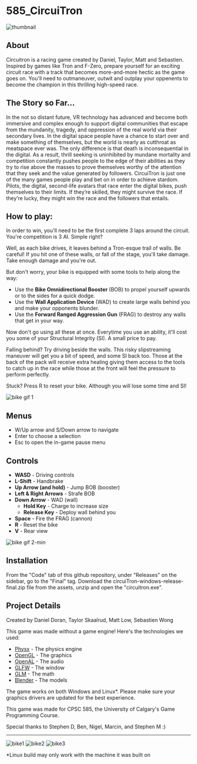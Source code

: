 # 585_CircuiTron

![thumbnail](https://user-images.githubusercontent.com/38302804/114913178-21c82f00-9dde-11eb-8c7c-7e3d873601f6.png)

## About

Circuitron is a racing game created by Daniel, Taylor, Matt and Sebastien.  Inspired by games like Tron and F-Zero, prepare yourself for an exciting circuit race with a track that becomes more-and-more hectic as the game goes on.  You'll need to outmaneuver, outwit and outplay your oppenents to become the champion in this thrilling high-speed race.

## The Story so Far...

In the not so distant future, VR technology has advanced and become both immersive and complex enough to support digital communities that escape from the mundanity, tragedy, and oppression of the real world via their secondary lives. In the digital space people have a chance to start over and make something of themselves, but the world is nearly as cutthroat as meatspace ever was. The only difference is that death is inconsequential in the digital. As a result, thrill seeking is uninhibited by mundane mortality and competition constantly pushes people to the edge of their abilities as they try to rise above the masses to prove themselves worthy of the attention that they seek and the value generated by followers. CircuiTron is just one of the many games people play and bet on in order to achieve stardom. Pilots, the digital, second-life avatars that race enter the digital bikes, push themselves to their limits. If they’re skilled, they might survive the race. If they’re lucky, they might win the race and the followers that entails.

## How to play:

In order to win, you'll need to be the first complete 3 laps around the circuit.  You're competition is 3 AI.  Simple right?

Well, as each bike drives, it leaves behind a Tron-esque trail of walls.  Be careful!  If you hit one of these walls, or fall of the stage, you'll take damage.  Take enough damage and you're out.

But don't worry, your bike is equipped with some tools to help along the way:

- Use the **Bike Omnidirectional Booster** (BOB) to propel yourself upwards or to the sides for a quick dodge.
- Use the **Wall Application Device** (WAD) to create large walls behind you and make your opponents blunder.
- Use the **Forward Ranged Aggression Gun** (FRAG) to destroy any walls that get in your way.

Now don't go using all these at once.  Everytime you use an ability, it'll cost you some of your Structural Integrity (SI).  A small price to pay.

Falling behind?  Try driving beside the walls.  This risky slipstreaming maneuver will get you a bit of speed, and some SI back too.  Those at the back of the pack will receive extra healing giving them access to the tools to catch up in the race while those at the front will feel the pressure to perform perfectly.

Stuck?  Press R to reset your bike.  Although you will lose some time and SI!

![bike gif 1](https://user-images.githubusercontent.com/38302804/114948150-b4cb8e00-9e0b-11eb-92aa-d2d98057591e.gif)

## Menus

- W/Up arrow and S/Down arrow to navigate
- Enter to choose a selection
- Esc to open the in-game pause menu

## Controls

- **WASD** - Driving controls
- **L-Shift** - Handbrake
- **Up Arrow (and hold)** - Jump BOB (booster)
- **Left & Right Arrows** - Strafe BOB
- **Down Arrow** - WAD (wall)
  - **Hold Key** - Charge to increase size
  - **Release Key** - Deploy wall behind you
- **Space** - Fire the FRAG (cannon)
- **R** - Reset the bike
- **V** - Rear view

![bike gif 2-min](https://user-images.githubusercontent.com/38302804/114948408-27d50480-9e0c-11eb-9381-37003531e2e2.gif)

## Installation

From the "Code" tab of this github repository, under "Releases" on the sidebar, go to the "Final" tag. Download the circuiTron-windows-release-final.zip file from the assets, unzip and open the "circuitron.exe".

## Project Details

Created by Daniel Doran, Taylor Skaalrud, Matt Low, Sebastien Wong

This game was made without a game engine!
Here's the technologies we used:
- [Physx](https://developer.nvidia.com/physx-sdk) - The physics engine
- [OpenGL](https://www.opengl.org//) - The graphics
- [OpenAL](https://openal.org/) - The audio
- [GLFW](https://www.glfw.org/) - The window
- [GLM](https://github.com/g-truc/glm) - The math
- [Blender](https://www.blender.org/) - The models

The game works on both Windows and Linux*.  Please make sure your graphics drivers are updated for the best experience.

This game was made for CPSC 585, the University of Calgary's Game Programming Course.

Special thanks to Stephen D, Ben, Nigel, Marcin, and Stephen M :)

---

![bike1](https://user-images.githubusercontent.com/38302804/114916345-eb8cae80-9de1-11eb-8365-eebb55e01306.png)
![bike2](https://user-images.githubusercontent.com/38302804/114948492-5652df80-9e0c-11eb-8580-ca8deb26e362.png)
![bike3](https://user-images.githubusercontent.com/38302804/114916352-ed567200-9de1-11eb-98c1-129f5b756840.png)

\*Linux build may only work with the machine it was built on
